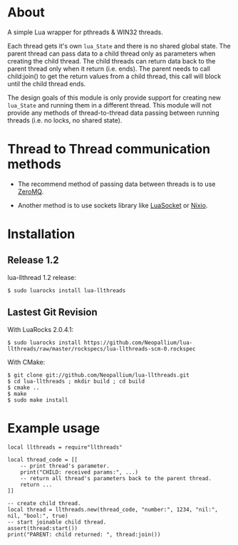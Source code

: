 About
=====

A simple Lua wrapper for pthreads & WIN32 threads.

Each thread gets it's own `lua_State` and there is no shared global state.
The parent thread can pass data to a child thread only as parameters when creating
the child thread.  The child threads can return data back to the parent thread only
when it return (i.e. ends).  The parent needs to call child:join() to get the return
values from a child thread, this call will block until the child thread ends.

The design goals of this module is only provide support for creating new `lua_State`
and running them in a different thread.  This module will not provide any
methods of thread-to-thread data passing between running threads (i.e. no locks, no shared state).

Thread to Thread communication methods
======================================

* The recommend method of passing data between threads is to use [ZeroMQ](http://github.com/Neopallium/lua-zmq).

* Another method is to use sockets library like [LuaSocket](http://w3.impa.br/~diego/software/luasocket) or [Nixio](http://neopallium.github.com/nixio/).

Installation
============

Release 1.2
-----------

lua-llthread 1.2 release:

	$ sudo luarocks install lua-llthreads

Lastest Git Revision
--------------------

With LuaRocks 2.0.4.1:

	$ sudo luarocks install https://github.com/Neopallium/lua-llthreads/raw/master/rockspecs/lua-llthreads-scm-0.rockspec

With CMake:

	$ git clone git://github.com/Neopallium/lua-llthreads.git
	$ cd lua-llthreads ; mkdir build ; cd build
	$ cmake ..
	$ make
	$ sudo make install


Example usage
=============

	local llthreads = require"llthreads"

	local thread_code = [[
		-- print thread's parameter.
		print("CHILD: received params:", ...)
		-- return all thread's parameters back to the parent thread.
		return ...
	]]
	
	-- create child thread.
	local thread = llthreads.new(thread_code, "number:", 1234, "nil:", nil, "bool:", true)
	-- start joinable child thread.
	assert(thread:start())
	print("PARENT: child returned: ", thread:join())


